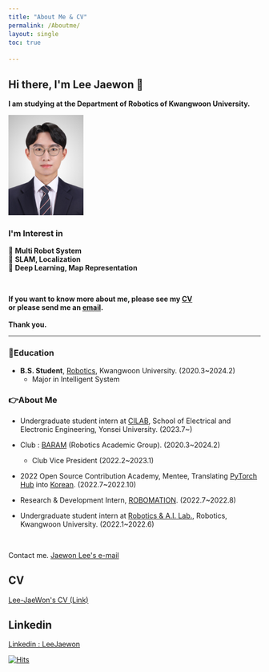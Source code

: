 ```yaml
---
title: "About Me & CV"
permalink: /Aboutme/
layout: single
toc: true

---
```


## Hi there, I'm Lee Jaewon 👋  

**I am studying at the Department of Robotics of Kwangwoon University.**

<img src="/Profile/leejaewon.jpg" width = "150" >

### I'm Interest in   
🔎 **Multi Robot System**<br>
🔎 **SLAM, Localization**<br>
🔎 **Deep Learning, Map Representation**<br>

<br>

**If you want to know more about me, please see my [CV](https://github.com/Lee-JaeWon/Lee-JaeWon_CV/blob/main/Lee-JaeWon_CV.pdf)<br>or please send me an [email](https://lee-jaewon.github.io/Aboutme/email).**
<br>
<br>
**Thank you.**

--------------------------------------  

<h3 align="left">📖Education </h3>

* **B.S. Student**, [Robotics](https://cni.kw.ac.kr/), Kwangwoon University. (2020.3~2024.2)
    * Major in Intelligent System

<h3 align="left">👉About Me </h3>

* Undergraduate student intern at [CILAB](https://cilab.yonsei.ac.kr/), School of Electrical and Electronic Engineering, Yonsei University. (2023.7~)

* Club : [BARAM](https://cafe.naver.com/roboticsbaram) (Robotics Academic Group). (2020.3~2024.2)
    * Club Vice President (2022.2~2023.1)

* 2022 Open Source Contribution Academy, Mentee, Translating [PyTorch Hub](https://pytorch.org/hub/) into [Korean](https://pytorch.kr/hub/). (2022.7~2022.10)

* Research & Development Intern, [ROBOMATION](https://robomation.net/). (2022.7~2022.8)

* Undergraduate student intern at [Robotics & A.I. Lab.](http://robotailab.net/), Robotics, Kwangwoon University. (2022.1~2022.6)

<br>

Contact me. [Jaewon Lee's e-mail](email)


## CV
[Lee-JaeWon's CV (Link)](https://github.com/Lee-JaeWon/Lee-JaeWon_CV/blob/main/Lee-JaeWon_CV.pdf)

## Linkedin
[Linkedin : LeeJaewon](https://www.linkedin.com/in/jaewon-lee-profile/)

[![Hits](https://hits.seeyoufarm.com/api/count/incr/badge.svg?url=https%3A%2F%2Flee-jaewon.github.io%2FAboutme%2F&count_bg=%235988D7&title_bg=%23555555&icon=&icon_color=%238C98ED&title=hits&edge_flat=true)](https://hits.seeyoufarm.com)

